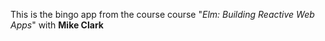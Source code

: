 This is the bingo app from the course course "_Elm: Building Reactive Web Apps_" with **Mike Clark**